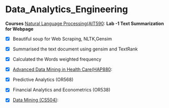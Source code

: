 # Data_Analytics_Engineering

**Courses**
  [Natural Language Processing(AIT590](https://github.com/gauthamikuravi/Data_Analytics_Engineering/tree/main/Natural%20Language%20Processing): 
  **Lab -1 Text Summarization for Webpage**

- [x] Beautiful soup for Web Scraping, NLTK,Gensim
- [x] Summarised the text document using gensim and TextRank
- [x] Calculated the Words weighted frequency

- [x] [Advanced Data Mining in Health Care(HAP880](https://github.com/gauthamikuravi/Data_Analytics_Engineering/tree/main/Healthcare_Analytics):
- [x] Predictive Analytics (OR568)
- [x] Financial Analytics and Econometrics (OR538)
- [x] [Data Mining (CS504)](https://github.com/gauthamikuravi/Data_Analytics_Engineering/tree/main/Data_Mining):

